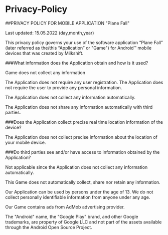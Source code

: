 # Privacy-Policy

##PRIVACY POLICY FOR MOBILE APPLICATION "Plane Fall"                                             
                                             
Last updated: 15.05.2022 (day,month,year)                                             
                                             
This privacy policy governs your use of the software application “Plane Fall” (later referred as the/this “Application” or "Game") for Android™ mobile devices that was created by Milkshift.                                             
                                             
###What information does the Application obtain and how is it used?                                             
                                             
  Game does not collect any information                                             
                                             
  The Application does not require any user registration. The Application does not require the user to provide any personal information.                         
                                             
  The Application does not collect any information automatically.                                             
                                             
  The Application does not share any information automatically with third parties.                                             
                                             
###Does the Application collect precise real time location information of the device?                                             
                                             
  The Application does not collect precise information about the location of your mobile device.                                             
                                             
###Do third parties see and/or have access to information obtained by the Application?                                             
                                             
  Not applicable since the Application does not collect any information automatically.                                             
                                             
This Game does not automatically collect, share nor retain any information.                                             
                                             
Our Application can be used by persons under the age of 13. We do not collect personally identifiable information from anyone under any age.                     
                                             
Our Game contains ads from AdMob advertising provider.                                             
                                             
The "Android" name, the "Google Play" brand, and other Google trademarks, are property of Google LLC and not part of the assets available through the Android Open Source Project.                                             
